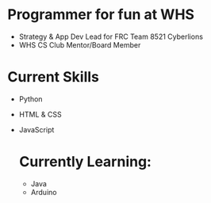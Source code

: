 # Programmer for fun at WHS
- Strategy & App Dev Lead for FRC Team 8521 Cyberlions
- WHS CS Club Mentor/Board Member

# Current Skills
- Python
- HTML & CSS
- JavaScript

  # Currently Learning:
  - Java
  - Arduino

<!---
ohnoruu/ohnoruu is a ✨ special ✨ repository because its `README.md` (this file) appears on your GitHub profile.
You can click the Preview link to take a look at your changes.
--->
